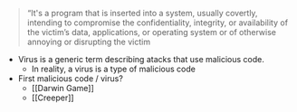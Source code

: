 >“It's a program that is inserted into a system, usually covertly, intending to compromise the confidentiality, integrity, or availability of the victim’s data, applications, or operating system or of otherwise annoying or disrupting the victim 
- Virus is a generic term describing atacks that use malicious code.
	- In reality, a virus is a type of malicious code
- First malicious code / virus?
	- [[Darwin Game]]
	- [[Creeper]]

